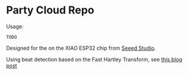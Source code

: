 
# Party Cloud Repo

Usage:

```
TODO
```

Designed for the on the XIAO ESP32 chip from [Seeed Studio][xiao].

Using beat detection based on the Fast Hartley Transform, see [this blog post][fht]

[xiao]: https://wiki.seeedstudio.com/XIAO_ESP32C3_Getting_Started/
[fht]: https://blog.yavilevich.com/2016/08/arduino-sound-level-meter-and-spectrum-analyzer/
